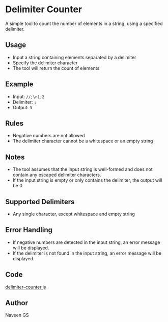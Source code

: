 # Delimiter Counter

A simple tool to count the number of elements in a string, using a specified delimiter.

## Usage

- Input a string containing elements separated by a delimiter
- Specify the delimiter character
- The tool will return the count of elements

## Example

- Input: `//;\n1;2`
- Delimiter: `;`
- Output: `3`

## Rules

- Negative numbers are not allowed
- The delimiter character cannot be a whitespace or an empty string

## Notes

- The tool assumes that the input string is well-formed and does not contain any escaped delimiter characters.
- If the input string is empty or only contains the delimiter, the output will be 0.

## Supported Delimiters

- Any single character, except whitespace and empty string

## Error Handling

- If negative numbers are detected in the input string, an error message will be displayed.
- If the delimiter is not found in the input string, an error message will be displayed.

## Code

[delimiter-counter.js](delimiter-counter.js)

## Author

Naveen GS
